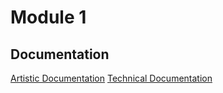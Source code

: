 # Module 1
## Documentation
[Artistic Documentation](https://jkapilian.github.io/COMS3930-portfolio/Module%201/mod1-art.html)
[Technical Documentation](https://jkapilian.github.io/COMS3930-portfolio/Module%201/mod1-tech.html)